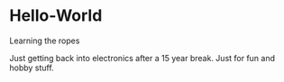# Hello-World
Learning the ropes

Just getting back into electronics after a 15 year break.  Just for fun and hobby stuff.
